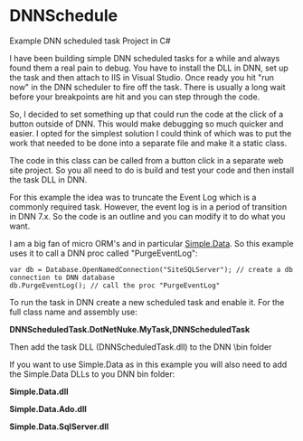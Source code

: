 # DNNSchedule
Example DNN scheduled task Project in C#

I have been building simple DNN scheduled tasks for a while and always found them a real pain to debug.
You have to install the DLL in DNN, set up the task and then attach to IIS in Visual Studio. Once ready you hit "run now" in the DNN scheduler to fire off the task.
There is usually a long wait before your breakpoints are hit and you can step through the code.

So, I decided to set something up that could run the code at the click of a button outside of DNN. This would make debugging so much quicker and easier.
I opted for the simplest solution I could think of which was to put the work that needed to be done into a separate file and make it a static class.

The code in this class can be called from a button click in a separate web site project. So you all need to do is build and test your code and then install 
the task DLL in DNN.

For this example the idea was to truncate the Event Log which is a commonly required task. However, the event log is in a period of transition in DNN 7.x.
So the code is an outline and you can modify it to do what you want.

I am a big fan of micro ORM's and in particular [Simple.Data](http://simplefx.org/simpledata/docs/pages/Start/WhatIsSimpleData.html).  So this example 
uses it to call a DNN proc called "PurgeEventLog":

    var db = Database.OpenNamedConnection("SiteSQLServer"); // create a db connection to DNN database
    db.PurgeEventLog(); // call the proc "PurgeEventLog"


To run the task in DNN create a new scheduled task and enable it. For the full class name and assembly use:

__DNNScheduledTask.DotNetNuke.MyTask,DNNScheduledTask__

Then add the task DLL (DNNScheduledTask.dll) to the DNN \bin folder

If you want to use Simple.Data as in this example you will also need to add the Simple.Data DLLs to you DNN bin folder:

**Simple.Data.dll**

**Simple.Data.Ado.dll**

**Simple.Data.SqlServer.dll**

